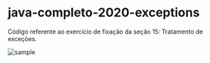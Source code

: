 # java-completo-2020-exceptions

Código referente ao exercício de fixação da seção 15: Tratamento de exceções.

<image src="https://raw.githubusercontent.com/BruE0/java-completo-2020/master/Exceptions/sample.png" alt="sample">